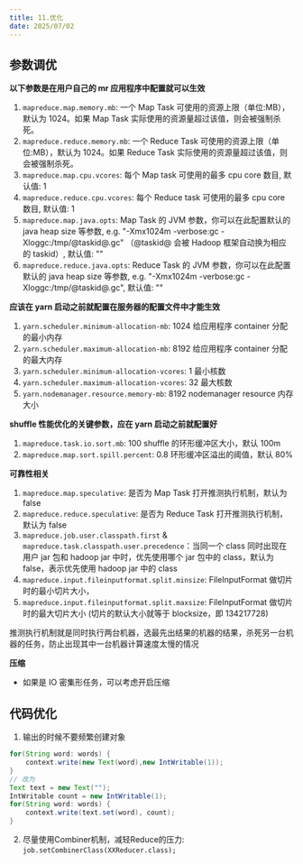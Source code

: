 ```yaml
---
title: 11.优化
date: 2025/07/02
---
```


## 参数调优
**以下参数是在用户自己的 mr 应用程序中配置就可以生效**
1. `mapreduce.map.memory.mb`: 一个 Map Task 可使用的资源上限（单位:MB），默认为 1024。如果 Map Task 实际使用的资源量超过该值，则会被强制杀死。
2. `mapreduce.reduce.memory.mb`: 一个 Reduce Task 可使用的资源上限（单位:MB），默认为 1024。如果 Reduce Task 实际使用的资源量超过该值，则会被强制杀死。
3. `mapreduce.map.cpu.vcores`: 每个 Map task 可使用的最多 cpu core 数目, 默认值: 1
4. `mapreduce.reduce.cpu.vcores`: 每个 Reduce task 可使用的最多 cpu core 数目, 默认值: 1
5. `mapreduce.map.java.opts`: Map Task 的 JVM 参数，你可以在此配置默认的 java heap size 等参数, e.g. "-Xmx1024m -verbose:gc -Xloggc:/tmp/@taskid@.gc" （@taskid@ 会被 Hadoop 框架自动换为相应的 taskid）, 默认值: ""
6. `mapreduce.reduce.java.opts`: Reduce Task 的 JVM 参数，你可以在此配置默认的 java heap size 等参数, e.g. "-Xmx1024m -verbose:gc -Xloggc:/tmp/@taskid@.gc", 默认值: ""

**应该在 yarn 启动之前就配置在服务器的配置文件中才能生效**
1. `yarn.scheduler.minimum-allocation-mb`: 1024 给应用程序 container 分配的最小内存
2. `yarn.scheduler.maximum-allocation-mb`: 8192 给应用程序 container 分配的最大内存
3. `yarn.scheduler.minimum-allocation-vcores`: 1 最小核数
4. `yarn.scheduler.maximum-allocation-vcores`: 32 最大核数
5. `yarn.nodemanager.resource.memory-mb`: 8192 nodemanager resource 内存大小

**shuffle 性能优化的关键参数，应在 yarn 启动之前就配置好**
1. `mapreduce.task.io.sort.mb`: 100  shuffle 的环形缓冲区大小，默认 100m
2. `mapreduce.map.sort.spill.percent`: 0.8  环形缓冲区溢出的阈值，默认 80%

**可靠性相关**
1. `mapreduce.map.speculative`: 是否为 Map Task 打开推测执行机制，默认为 false 
2. `mapreduce.reduce.speculative`: 是否为 Reduce Task 打开推测执行机制，默认为 false
3. `mapreduce.job.user.classpath.first` & `mapreduce.task.classpath.user.precedence`：当同一个 class 同时出现在用户 jar 包和 hadoop jar 中时，优先使用哪个 jar 包中的 class，默认为 false，表示优先使用 hadoop jar 中的 class
4. `mapreduce.input.fileinputformat.split.minsize`: FileInputFormat 做切片时的最小切片大小，
5. `mapreduce.input.fileinputformat.split.maxsize`: FileInputFormat 做切片时的最大切片大小 (切片的默认大小就等于 blocksize，即 134217728)

推测执行机制就是同时执行两台机器，选最先出结果的机器的结果，杀死另一台机器的任务，防止出现其中一台机器计算速度太慢的情况

**压缩**
* 如果是 IO 密集形任务，可以考虑开启压缩

## 代码优化
1. 输出的时候不要频繁创建对象
```java
for(String word: words) {
    context.write(new Text(word),new IntWritable(1));
}
// 改为
Text text = new Text("");
IntWritable count = new IntWritable(1);
for(String word: words) {
    context.write(text.set(word), count);
}
```
2. 尽量使用Combiner机制，减轻Reduce的压力: `job.setCombinerClass(XXReducer.class);`


